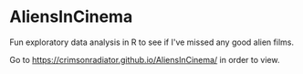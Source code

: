 # AliensInCinema
Fun exploratory data analysis in R to see if I've missed any good alien films.

Go to https://crimsonradiator.github.io/AliensInCinema/ in order to view.
